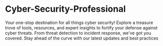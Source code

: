 # Cyber-Security-Professional
Your one-stop destination for all things cyber security! Explore a treasure trove of tools, resources, and expert insights to fortify your defense against cyber threats. From threat detection to incident response, we've got you covered. Stay ahead of the curve with our latest updates and best practices
